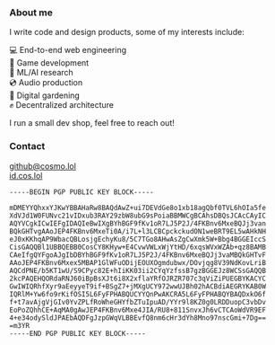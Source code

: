 ### About me

I write code and design products, some of my interests include:

💻 End-to-end web engineering   
👾 Game development  
🤖 ML/AI research  
💿 Audio production  
🌱 Digital gardening  
✊ Decentralized architecture  

I run a small dev shop, feel free to reach out!

### Contact

github@cosmo.lol  
[id.cos.lol](https://id.cos.lol)

```
-----BEGIN PGP PUBLIC KEY BLOCK-----

mDMEYYQhxxYJKwYBBAHaRw8BAQdAwZ+ui7DEVdGe8o1xb18agQbf0TVL6hOIa5fe
XdVJd1W0FUNvc21vIDxub3RAY29zbW8ubG9sPoiaBBMWCgBCAhsDBQsJCAcCAyIC
AQYVCgkICwIEFgIDAQIeBwIXgBYhBGF9fKv1oR7LJ5P2J/4FKBnv6MxeBQJj3van
BQkGHTvgAAoJEP4FKBnv6MxeTi0A/i7L+l3LCBCpckckudON1weBRT9EL5wAHkNH
eJ0xKKhqAP9WbacQBLosjgEchyKu8/5C7TGo8AHwAsZgCwXmk5W+Bbg4BGGEIccS
CisGAQQBl1UBBQEBB0CosCY8KHyw+E4CvwVWLxWjYtHD/6xqsWVxWZAb+qz8BAMB
CAeIfgQYFgoAJgIbDBYhBGF9fKv1oR7LJ5P2J/4FKBnv6MxeBQJj3vaMBQkGHTvF
AAoJEP4FKBnv6Mxex5MBAP1GlWFuODijEOUXOgmdubwx/DOvjqg8V39NdKovLriB
AQCdPNE/b5KT1wU/S9CPyc82E+hIiKK03ii2CYqYzfssB7gzBGGEJz8WCSsGAQQB
2kcPAQEHQORdaRNJ60iBpBsXJt6i8X2xflaYRfOJRZR707c3qViZiPUEGBYKACYC
GwIWIQRhfXyr9aEeyyeT9if+BSgZ7+jMXgUCY972wwUJBh02hACBdiAEGRYKAB0W
IQRlM+Yw6fo9rKifOSI5L6FyFPHABQUCYYQnPwAKCRA5L6FyFPHABQYBAQDxkO6f
f+t7avAjgVjGIv0YvZPLfRoWheGHYfbZTuIpuAD/YYr9l8KZ0g0LRDDuopC3vbDv
EoPoZQhhCE+AqMA0gAwJEP4FKBnv6Mxe4JIA/RU8+811SnvxJh6vCTCAoWdVR9EF
4+e34odySldJPAEbAQDFgJzpGWqVLBBEvfQ8nm6cHr3dYh8Mno97nscGmi+7Dg==
=m3YR
-----END PGP PUBLIC KEY BLOCK-----
```
